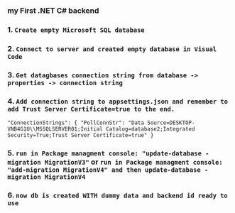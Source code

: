 
### my First .NET C# backend


### 1. `Create empty Microsoft SQL database`
### 2. `Connect to server and created empty database in Visual Code`
### 3. `Get datagbases connection string from database -> properties -> connection string`
### 4. `Add connection string to appsettings.json and remember to add Trust Server Certificate=true to the end.`
`"ConnectionStrings": {
        "PollConnStr": "Data Source=DESKTOP-VNB4G1U\\MSSQLSERVER01;Initial Catalog=database2;Integrated Security=True;Trust Server Certificate=true"
    }`
### 5. `run in Package managment console: "update-database -migration MigrationV3"` or `run in Package managment console: "add-migration MigrationV4" and then update-database -migration MigrationV4`

### 6. `now db is created WITH dummy data and backend id ready to use`
	